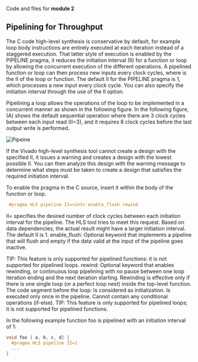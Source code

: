 Code and files for **module 2**

## Pipelining for Throughput
The C code high-level synthesis is conservative by default, for example loop body instructions are entirely executed at each iteration instead of a staggered execution.  That latter style of execution is enabled by the PIPELINE pragma, it reduces the initiation interval (II) for a function or loop by allowing the concurrent execution of the different operations.
A pipelined function or loop can then process new inputs every <N> clock cycles, where <N> is the II of the loop or function. The default II for the PIPELINE pragma is 1, which processes a new input every clock cycle. You can also specify the initiation interval through the use of the II option.

Pipelining a loop allows the operations of the loop to be implemented in a concurrent manner as shown in the following figure. In the following figure, (A) shows the default sequential operation where there are 3 clock cycles between each input read (II=3), and it requires 8 clock cycles before the last output write is performed.

![Pipeine](anim_pipeline.gif)

If the Vivado high-level synthesis tool cannot create a design with the specified II, it issues a warning and creates a design with the lowest possible II.
You can then analyze this design with the warning message to determine what steps must be taken to create a design that satisfies the required initiation interval.

To enable the pragma in the C source, insert it within the body of the function or loop.
```cpp
 #pragma HLS pipeline II=<int> enable_flush rewind
```
II=<int> specifies the desired number of clock cycles between each  initiation interval for the pipeline. The HLS tool tries to meet this request. Based on data dependencies, the actual result might have a larger initiation interval. The default II is 1.
enable_flush: Optional keyword that implements a pipeline that will flush and empty if the data valid at the input of the pipeline goes inactive.

TIP: This feature is only supported for pipelined functions: it is not supported for pipelined loops.
    rewind: Optional keyword that enables rewinding, or continuous loop pipelining with no pause between one loop iteration ending and the next iteration starting. Rewinding is effective only if there is one single loop (or a perfect loop nest) inside the top-level function. The code segment before the loop:
        Is considered as initialization.
        Is executed only once in the pipeline.
        Cannot contain any conditional operations (if-else).
TIP: This feature is only supported for pipelined loops; it is not supported for pipelined functions.



In the following example function foo is pipelined with an initiation interval of 1:
```cpp
void foo { a, b, c, d} {
  #pragma HLS pipeline II=1
  ...
}
```

